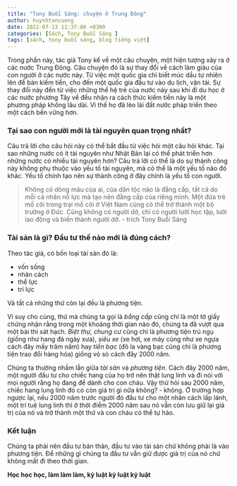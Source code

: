 ```yaml
---
title: "Tony Buổi Sáng: chuyện ở Trung Đông"
author: huynhtancuong
date: 2022-07-13 11:37:00 +0300
categories: [Sách, Tony Buổi Sáng ]
tags: [sách, tony buổi sáng, blog tiếng việt]
---
```


Trong phần này, tác giả Tony kể về một câu chuyện, một hiện tượng xảy ra ở các nước Trung Đông. Câu chuyện đó là sự thay đổi về cách làm giàu của con người ở các nước này. Từ việc một quốc gia chỉ biết múc dầu tự nhiên lên để bán kiếm tiền, cho đến một quốc gia đầu tư vào du lịch, vận tải.
Sự thay đổi này đến từ việc những thế hệ trẻ của nước này sau khi đi du học ở các nước phương Tây về đều nhận ra cách thức kiếm tiền này là một phương pháp không lâu dài. Vì thế họ đã lèo lái đất nước pháp triển theo một cách bền vững hơn.

### Tại sao con người mới là tài nguyên quan trọng nhất? 

Câu trả lời cho câu hỏi này có thể bắt đầu từ việc hỏi một câu hỏi khác. Tại sao những nước có ít tài nguyên như Nhật Bản lại có thể phát triển hơn những nước có nhiều tài nguyên hơn? Câu trả lời có thể là do sự thành công này không phụ thuộc vào yếu tố tài nguyên, mà có thể là một yếu tố nào đó khác. Yếu tố chính tạo nên sự thành công ở đây chính là yếu tố con người. 

> Không có dòng máu của ai, của dân tộc nào là đẳng cấp, tất cả do mỗi cá nhân nỗ lực mà tạo nên đẳng cấp của riêng mình. Một đứa trẻ mồ côi trong trại mồ côi ở Việt Nam cũng có thể trở thành một bộ trưởng ở Đức. Cũng không có người dở, chỉ có người lười học tập, lười lao động và biến thành người dở. - trích Tony Buổi Sáng

### Tài sản là gì? Đầu tư thế nào mới là đúng cách?

Theo tác giả, có bốn loại tài sản đó là: 
* vốn sống 
* nhân cách
* thể lực
* trí lực
  
Và tất cả những thứ còn lại đều là phương tiện.

Vì suy cho cùng, thứ mà chúng ta gọi là *bằng cấp* cũng chỉ là một tờ giấy chứng nhận rằng trong một khoảng thời gian nào đó, chúng ta đã vượt qua một bài thi sát hạch. *Biệt thự, chung cư* cũng chỉ là phương tiện trú ngụ (giống như hang đá ngày xưa), *siêu xe* (xe hơi, xe máy cũng như xe ngựa cách đây mấy trăm năm) hay *tiền bạc* (đô la vàng bạc cũng chỉ là phương tiện trao đổi hàng hóa) giống vỏ sò cách đây 2000 năm. 

Chúng ta thường nhầm lẫn giữa *tài sản* và *phương tiện*. Cách đây 2000 năm, một người đầu tư cho chiếc hang của họ trở nên thật lung linh và đi nói với mọi người rằng họ đang để dành cho con cháu. Vậy thử hỏi sau 2000 năm, chiếc hang lung linh đó có còn giá trị gì nữa không? - không. Ở trường hợp ngược lại, nếu 2000 năm trước người đó đầu tư cho một nhân cách lấp lánh, một trí tuệ lung linh thì ở thời điểm 2000 năm sau nó vẫn còn lưu giữ lại giá trị của nó và trở thành một thứ và con cháu có thể tự hào. 

### Kết luận

Chúng ta phải nên đầu tư bản thân, đầu tư vào tài sản chứ không phải là vào phương tiện. Để những gì chúng ta đầu tư vẫn giữ được giá trị của nó chứ không mất đi theo thời gian. 

**Học học học, làm làm làm, kỷ luật kỷ luật kỷ luật**